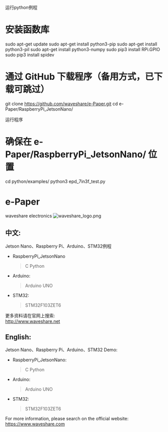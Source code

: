 运行python例程
# 安装函数库
sudo apt-get update 
sudo apt-get install python3-pip 
sudo apt-get install python3-pil 
sudo apt-get install python3-numpy 
sudo pip3 install RPi.GPIO 
sudo pip3 install spidev 

# 通过 GitHub 下载程序（备用方式，已下载可跳过）
git clone https://github.com/waveshare/e-Paper.git 
cd e-Paper/RaspberryPi_JetsonNano/ 

运行程序
# 确保在 e-Paper/RaspberryPi_JetsonNano/ 位置
cd python/examples/ 
python3 epd_7in3f_test.py 


 
 # e-Paper  
waveshare electronics
![waveshare_logo.png](waveshare_logo.png)

## 中文:  
Jetson Nano、Raspberry Pi、Arduino、STM32例程
* RaspberryPi_JetsonNano  
    > C
    > Python 
* Arduino:  
    > Arduino UNO  
* STM32:  
    > STM32F103ZET6 
    
更多资料请在官网上搜索:  
http://www.waveshare.net


## English:  
Jetson Nano、Raspberry Pi、Arduino、STM32 Demo:  
* RaspberryPi_JetsonNano:  
    > C
    > Python
* Arduino:  
    > Arduino UNO  
* STM32:  
    > STM32F103ZET6 
    
For more information, please search on the official website:   
https://www.waveshare.com



